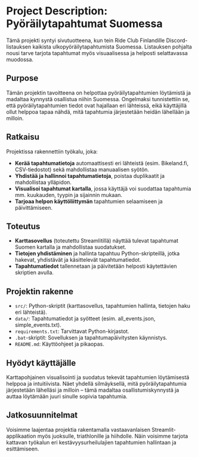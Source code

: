 # Project Description: Pyöräilytapahtumat Suomessa

Tämä projekti syntyi sivutuotteena, kun tein Ride Club Finlandille Discord-listauksen kaikista ulkopyöräilytapahtumista Suomessa. Listauksen pohjalta nousi tarve tarjota tapahtumat myös visuaalisessa ja helposti selattavassa muodossa.

## Purpose
Tämän projektin tavoitteena on helpottaa pyöräilytapahtumien löytämistä ja madaltaa kynnystä osallistua niihin Suomessa. Ongelmaksi tunnistettiin se, että pyöräilytapahtumien tiedot ovat hajallaan eri lähteissä, eikä käyttäjillä ollut helppoa tapaa nähdä, mitä tapahtumia järjestetään heidän lähellään ja milloin.

## Ratkaisu
Projektissa rakennettiin työkalu, joka:
- **Kerää tapahtumatietoja** automaattisesti eri lähteistä (esim. Bikeland.fi, CSV-tiedostot) sekä mahdollistaa manuaalisen syötön.
- **Yhdistää ja hallinnoi tapahtumatietoja**, poistaa duplikaatit ja mahdollistaa ylläpidon.
- **Visualisoi tapahtumat kartalla**, jossa käyttäjä voi suodattaa tapahtumia mm. kuukauden, tyypin ja sijainnin mukaan.
- **Tarjoaa helpon käyttöliittymän** tapahtumien selaamiseen ja päivittämiseen.

## Toteutus
- **Karttasovellus** (toteutettu Streamlitillä) näyttää tulevat tapahtumat Suomen kartalla ja mahdollistaa suodatukset.
- **Tietojen yhdistäminen** ja hallinta tapahtuu Python-skripteillä, jotka hakevat, yhdistävät ja käsittelevät tapahtumatiedot.
- **Tapahtumatiedot** tallennetaan ja päivitetään helposti käytettävien skriptien avulla.

## Projektin rakenne
- `src/`: Python-skriptit (karttasovellus, tapahtumien hallinta, tietojen haku eri lähteistä).
- `data/`: Tapahtumatiedot ja syötteet (esim. all_events.json, simple_events.txt).
- `requirements.txt`: Tarvittavat Python-kirjastot.
- `.bat`-skriptit: Sovelluksen ja tapahtumapäivitysten käynnistys.
- `README.md`: Käyttöohjeet ja pikaopas.

## Hyödyt käyttäjälle
Karttapohjainen visualisointi ja suodatus tekevät tapahtumien löytämisestä helppoa ja intuitiivista. Näet yhdellä silmäyksellä, mitä pyöräilytapahtumia järjestetään lähelläsi ja milloin – tämä madaltaa osallistumiskynnystä ja auttaa löytämään juuri sinulle sopivia tapahtumia.


## Jatkosuunnitelmat
Voisimme laajentaa projektia rakentamalla vastaavanlaisen Streamlit-applikaation myös juoksulle, triathlonille ja hiihdolle. Näin voisimme tarjota kattavan työkalun eri kestävyysurheilulajien tapahtumien hallintaan ja esittämiseen.
